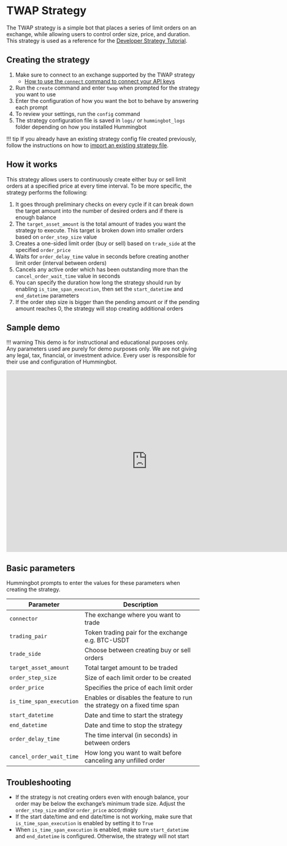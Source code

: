 # TWAP Strategy

The TWAP strategy is a simple bot that places a series of limit orders on an exchange, while allowing users to control order size, price, and duration. This strategy is used as a reference for the [Developer Strategy Tutorial](/developers/strategies/tutorial).

## Creating the strategy

1. Make sure to connect to an exchange supported by the TWAP strategy
   - [How to use the `connect` command to connect your API keys](/operation/connect-exchange)
2. Run the `create` command and enter `twap` when prompted for the strategy you want to use
3. Enter the configuration of how you want the bot to behave by answering each prompt
4. To review your settings, run the `config` command
5. The strategy configuration file is saved in `logs/` or `hummingbot_logs` folder depending on how you installed Hummingbot

!!! tip
    If you already have an existing strategy config file created previously, follow the instructions on how to [import an existing strategy file](https://docs.hummingbot.io/operation/config-files/#import-an-existing-strategy-file).

## How it works

This strategy allows users to continuously create either buy or sell limit orders at a specified price at every time interval. To be more specific, the strategy performs the following:

1. It goes through preliminary checks on every cycle if it can break down the target amount into the number of desired orders and if there is enough balance
2. The `target_asset_amount` is the total amount of trades you want the strategy to execute. This target is broken down into smaller orders based on `order_step_size` value
3. Creates a one-sided limit order (buy or sell) based on `trade_side` at the specified `order_price`
4. Waits for `order_delay_time` value in seconds before creating another limit order (interval between orders)
5. Cancels any active order which has been outstanding more than the `cancel_order_wait_time` value in seconds
6. You can specify the duration how long the strategy should run by enabling `is_time_span_execution`, then set the `start_datetime` and `end_datetime` parameters
7. If the order step size is bigger than the pending amount or if the pending amount reaches 0, the strategy will stop creating additional orders

## Sample demo

!!! warning
    This demo is for instructional and educational purposes only. Any parameters used are purely for demo purposes only. We are not giving any legal, tax, financial, or investment advice. Every user is responsible for their use and configuration of Hummingbot.

<iframe width="733" height="474" src="https://www.loom.com/embed/8b36e590272c479fa0ccf69b011433e1" frameborder="0" allow="accelerometer; autoplay; encrypted-media; gyroscope; picture-in-picture" allowfullscreen></iframe>

## Basic parameters

Hummingbot prompts to enter the values for these parameters when creating the strategy.

| Parameter                | Description                                                              |
| ------------------------ | ------------------------------------------------------------------------ |
| `connector`              | The exchange where you want to trade                                     |
| `trading_pair`           | Token trading pair for the exchange e.g. BTC-USDT                        |
| `trade_side`             | Choose between creating buy or sell orders                               |
| `target_asset_amount`    | Total target amount to be traded                                         |
| `order_step_size`        | Size of each limit order to be created                                   |
| `order_price`            | Specifies the price of each limit order                                  |
| `is_time_span_execution` | Enables or disables the feature to run the strategy on a fixed time span |
| `start_datetime`         | Date and time to start the strategy                                      |
| `end_datetime`           | Date and time to stop the strategy                                       |
| `order_delay_time`       | The time interval (in seconds) in between orders                         |
| `cancel_order_wait_time` | How long you want to wait before canceling any unfilled order            |

## Troubleshooting

- If the strategy is not creating orders even with enough balance, your order may be below the exchange’s minimum trade size. Adjust the `order_step_size` and/or `order_price` accordingly
- If the start date/time and end date/time is not working, make sure that `is_time_span_execution` is enabled by setting it to `True`
- When `is_time_span_execution` is enabled, make sure `start_datetime` and `end_datetime` is configured. Otherwise, the strategy will not start
